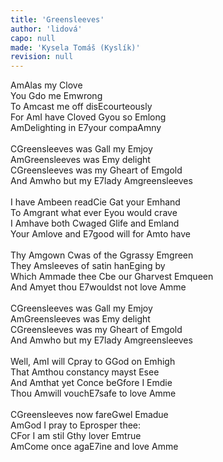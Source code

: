 ```yaml
---
title: 'Greensleeves'
author: 'lidová'
capo: null
made: 'Kysela Tomáš (Kyslík)'
revision: null
---
```


<verse number="1:"></verse><wrapper><chord>Am</chord></wrapper>Alas my <wrapper><chord>C</chord></wrapper>love<br>
You <wrapper><chord>G</chord></wrapper>do me <wrapper><chord>Em</chord></wrapper>wrong<br>
To <wrapper><chord>Am</chord></wrapper>cast me off dis<wrapper><chord>E</chord></wrapper>courteously<br>
For <wrapper><chord>Am</chord></wrapper>I have <wrapper><chord>C</chord></wrapper>loved <wrapper><chord>G</chord></wrapper>you so <wrapper><chord>Em</chord></wrapper>long<br>
<wrapper><chord>Am</chord></wrapper>Delighting in <wrapper><chord>E7</chord></wrapper>your compa<wrapper><chord>Am</chord></wrapper>ny<br>
<br>
<verse number="R:"></verse><wrapper><chord>C</chord></wrapper>Greensleeves was <wrapper><chord>G</chord></wrapper>all my <wrapper><chord>Em</chord></wrapper>joy<br>
<wrapper><chord>Am</chord></wrapper>Greensleeves was <wrapper><chord>E</chord></wrapper>my delight<br>
<wrapper><chord>C</chord></wrapper>Greensleeves was my <wrapper><chord>G</chord></wrapper>heart of <wrapper><chord>Em</chord></wrapper>gold<br>
And <wrapper><chord>Am</chord></wrapper>who but my <wrapper><chord>E7</chord></wrapper>lady <wrapper><chord>Am</chord></wrapper>greensleeves<br>
<br>
<verse number="2:"></verse>I have <wrapper><chord>Am</chord></wrapper>been read<wrapper><chord>C</chord></wrapper>ie <wrapper><chord>G</chord></wrapper>at your <wrapper><chord>Em</chord></wrapper>hand<br>
To <wrapper><chord>Am</chord></wrapper>grant what ever <wrapper><chord>E</chord></wrapper>you would crave<br>
I <wrapper><chord>Am</chord></wrapper>have both <wrapper><chord>C</chord></wrapper>waged <wrapper><chord>G</chord></wrapper>life and <wrapper><chord>Em</chord></wrapper>land<br>
Your <wrapper><chord>Am</chord></wrapper>love and <wrapper><chord>E7</chord></wrapper>good will for <wrapper><chord>Am</chord></wrapper>to have<br>
<br>
<verse number="3:"></verse>Thy <wrapper><chord>Am</chord></wrapper>gown <wrapper><chord>C</chord></wrapper>was of the <wrapper><chord>G</chord></wrapper>grassy <wrapper><chord>Em</chord></wrapper>green<br>
They <wrapper><chord>Am</chord></wrapper>sleeves of satin han<wrapper><chord>E</chord></wrapper>ging by<br>
Which <wrapper><chord>Am</chord></wrapper>made thee <wrapper><chord>C</chord></wrapper>be our <wrapper><chord>G</chord></wrapper>harvest <wrapper><chord>Em</chord></wrapper>queen<br>
And <wrapper><chord>Am</chord></wrapper>yet thou <wrapper><chord>E7</chord></wrapper>wouldst not love <wrapper><chord>Am</chord></wrapper>me<br>
<br>
<verse number="R:"></verse><wrapper><chord>C</chord></wrapper>Greensleeves was <wrapper><chord>G</chord></wrapper>all my <wrapper><chord>Em</chord></wrapper>joy<br>
<wrapper><chord>Am</chord></wrapper>Greensleeves was <wrapper><chord>E</chord></wrapper>my delight<br>
<wrapper><chord>C</chord></wrapper>Greensleeves was my <wrapper><chord>G</chord></wrapper>heart of <wrapper><chord>Em</chord></wrapper>gold<br>
And <wrapper><chord>Am</chord></wrapper>who but my <wrapper><chord>E7</chord></wrapper>lady <wrapper><chord>Am</chord></wrapper>greensleeves<br>
<br>
<verse number="4:"></verse>Well, <wrapper><chord>Am</chord></wrapper>I will <wrapper><chord>C</chord></wrapper>pray to <wrapper><chord>G</chord></wrapper>God on <wrapper><chord>Em</chord></wrapper>high<br>
That <wrapper><chord>Am</chord></wrapper>thou constancy mayst <wrapper><chord>E</chord></wrapper>see<br>
And <wrapper><chord>Am</chord></wrapper>that yet <wrapper><chord>C</chord></wrapper>once be<wrapper><chord>G</chord></wrapper>fore I <wrapper><chord>Em</chord></wrapper>die<br>
Thou <wrapper><chord>Am</chord></wrapper>will vouch<wrapper><chord>E7</chord></wrapper>safe to love <wrapper><chord>Am</chord></wrapper>me<br>
<br>
<verse number="5:"></verse><wrapper><chord>C</chord></wrapper>Greensleeves now fare<wrapper><chord>G</chord></wrapper>wel <wrapper><chord>Em</chord></wrapper>adue<br>
<wrapper><chord>Am</chord></wrapper>God I pray to <wrapper><chord>E</chord></wrapper>prosper thee:<br>
<wrapper><chord>C</chord></wrapper>For I am stil <wrapper><chord>G</chord></wrapper>thy lover <wrapper><chord>Em</chord></wrapper>true<br>
<wrapper><chord>Am</chord></wrapper>Come once aga<wrapper><chord>E7</chord></wrapper>ine and love <wrapper><chord>Am</chord></wrapper>me